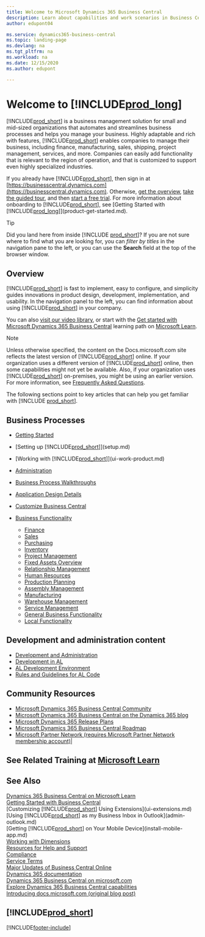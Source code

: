 ```yaml
---
title: Welcome to Microsoft Dynamics 365 Business Central
description: Learn about capabilities and work scenarios in Business Central that helps companies manage their business, including finance, manufacturing, sales, shipping, project management, services, and more.
author: edupont04

ms.service: dynamics365-business-central
ms.topic: landing-page
ms.devlang: na
ms.tgt_pltfrm: na
ms.workload: na
ms.date: 12/15/2020
ms.author: edupont

---
```

# Welcome to [!INCLUDE[prod_long](includes/prod_long.md)]

[!INCLUDE[prod_short](includes/prod_short.md)] is a business management solution for small and mid-sized organizations that automates and streamlines business processes and helps you manage your business. Highly adaptable and rich with features, [!INCLUDE[prod_short](includes/prod_short.md)] enables companies to manage their business, including finance, manufacturing, sales, shipping, project management, services, and more. Companies can easily add functionality that is relevant to the region of operation, and that is customized to support even highly specialized industries.  

If you already have [!INCLUDE[prod_short](includes/prod_short.md)], then sign in at [https://businesscentral.dynamics.com](https://businesscentral.dynamics.com). Otherwise, [get the overview](https://dynamics.microsoft.com/business-central/overview/),  [take the guided tour](https://dynamics.microsoft.com/en-us/guidedtour/dynamics/business-central/1/1), and then [start a free trial](https://go.microsoft.com/fwlink/?linkid=847861). For more information about onboarding to [!INCLUDE[prod_short](includes/prod_short.md)], see [Getting Started with [!INCLUDE[prod_long](includes/prod_long.md)]](product-get-started.md).  

> [!TIP]
> Did you land here from inside [!INCLUDE [prod_short](includes/prod_short.md)]? If you are not sure where to find what you are looking for, you can *filter by titles* in the navigation pane to the left, or you can use the **Search** field at the top of the browser window.

## Overview

[!INCLUDE[prod_short](includes/prod_short.md)] is fast to implement, easy to configure, and simplicity guides innovations in product design, development, implementation, and usability. In the navigation panel to the left, you can find information about using [!INCLUDE[prod_short](includes/prod_short.md)] in your company.  

You can also [visit our video library](across-videos.md), or start with the [Get started with Microsoft Dynamics 365 Business Central](/learn/paths/get-started-dynamics-365-business-central/) learning path on [Microsoft Learn](/learn/dynamics365/business-central?WT.mc_id=dyn365bc_landingpage-docs).  

> [!NOTE]
> Unless otherwise specified, the content on the Docs.microsoft.com site reflects the latest version of [!INCLUDE[prod_short](includes/prod_short.md)] online. If your organization uses a different version of [!INCLUDE[prod_short](includes/prod_short.md)] online, then some capabilities might not yet be available. Also, if your organization uses [!INCLUDE[prod_short](includes/prod_short.md)] on-premises, you might be using an earlier version. For more information, see [Frequently Asked Questions](across-faq.md).

The following sections point to key articles that can help you get familiar with [!INCLUDE [prod_short](includes/prod_short.md)].  

## Business Processes

- [Getting Started](product-get-started.md)
- [Setting up [!INCLUDE[prod_short](includes/prod_short.md)]](setup.md)
- [Working with [!INCLUDE[prod_short](includes/prod_short.md)]](ui-work-product.md)
- [Administration](admin-setup-and-administration.md)
- [Business Process Walkthroughs](walkthrough-business-process-walkthroughs.md)
- [Application Design Details](design-details-application-design.md)
- [Customize Business Central](ui-customizing-overview.md)
- [Business Functionality](across-business-functionality.md)

  - [Finance](finance.md)
  - [Sales](sales-manage-sales.md)
  - [Purchasing](purchasing-manage-purchasing.md)
  - [Inventory](inventory-manage-inventory.md)
  - [Project Management](projects-manage-projects.md)
  - [Fixed Assets Overview](fa-manage.md)
  - [Relationship Management](marketing-relationship-management.md)
  - [Human Resources](hr-manage-human-resources.md)
  - [Production Planning](production-planning.md)
  - [Assembly Management](assembly-assemble-items.md)
  - [Manufacturing](production-manage-manufacturing.md)
  - [Warehouse Management](warehouse-manage-warehouse.md)
  - [Service Management](service-service.md)
  - [General Business Functionality](ui-across-business-areas.md)
  - [Local Functionality](about-localization.md)

## Development and administration content

- [Development and Administration](/dynamics365/business-central/dev-itpro/index)
- [Development in AL](/dynamics365/business-central/dev-itpro/developer/devenv-dev-overview)
- [AL Development Environment](/dynamics365/business-central/dev-itpro/developer/devenv-reference-overview)
- [Rules and Guidelines for AL Code](/dynamics365/business-central/dev-itpro/compliance/apptest-overview)

## Community Resources

- [Microsoft Dynamics 365 Business Central Community](https://community.dynamics.com/business)
- [Microsoft Dynamics 365 Business Central on the Dynamics 365 blog](https://cloudblogs.microsoft.com/dynamics365/it/product/business-central/)
- [Microsoft Dynamics 365 Release Plans](https://go.microsoft.com/fwlink/?linkid=2047422)
- [Microsoft Dynamics 365 Business Central Roadmap](https://dynamics.microsoft.com/roadmap/business-central/)
- [Microsoft Partner Network \(requires Microsoft Partner Network membership account\)](https://mspartner.microsoft.com/en/us/windows/index.aspx)|  

## See Related Training at [Microsoft Learn](/learn/dynamics365/business-central?WT.mc_id=dyn365bc_landingpage-docs)

## See Also

[Dynamics 365 Business Central on Microsoft Learn](/learn/dynamics365/business-central?WT.mc_id=dyn365bc_landingpage-docs)  
[Getting Started with Business Central](product-get-started.md)  
[Customizing [!INCLUDE[prod_short](includes/prod_short.md)] Using Extensions](ui-extensions.md)  
[Using [!INCLUDE[prod_short](includes/prod_short.md)] as my Business Inbox in Outlook](admin-outlook.md)  
[Getting [!INCLUDE[prod_short](includes/prod_short.md)] on Your Mobile Device](install-mobile-app.md)  
[Working with Dimensions](finance-dimensions.md)  
[Resources for Help and Support](product-help-and-support.md)  
[Compliance](compliance/compliance-overview.md)  
[Service Terms](compliance/compliance-service-compliance.md#service-terms)  
[Major Updates of Business Central Online](/dynamics365/business-central/dev-itpro/administration/update-rollout-timelime)  
[Dynamics 365 documentation](/dynamics365/)  
[Dynamics 365 Business Central on microsoft.com](https://dynamics.microsoft.com/business-central/overview/)  
[Explore Dynamics 365 Business Central capabilities](https://dynamics.microsoft.com/business-central/capabilities/)  
[Introducing docs.microsoft.com (original blog post)](https://docs.microsoft.com/teamblog/introducing-docs-microsoft-com)  

## [!INCLUDE[prod_short](includes/free_trial_md.md)]


[!INCLUDE[footer-include](includes/footer-banner.md)]